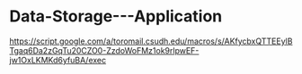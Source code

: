 # Data-Storage---Application
https://script.google.com/a/toromail.csudh.edu/macros/s/AKfycbxQTTEEylBTgaq6Da2zGqTu20CZO0-ZzdoWoFMz1ok9rlpwEF-jw1OxLKMKd6yfuBA/exec
